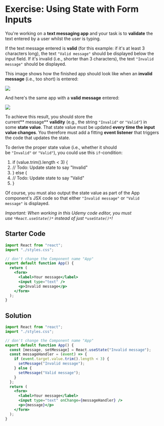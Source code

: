 # Exercise: Using State with Form Inputs

You're working on a **text messaging app** and your task is to **validate** the text entered by a user whilst the user is typing.

If the text message entered is **valid** (for this example: if it's at least 3 characters long), the text `"Valid message"` should be displayed below the input field. If it's invalid (i.e., shorter than 3 characters), the text `"Invalid message"` should be displayed.

This image shows how the finished app should look like when an **invalid message** (i.e., too short) is entered:

![](https://img-c.udemycdn.com/redactor/raw/coding_exercise_instructions/2023-01-25_17-06-54-6715ade76b67e5e1c7aa1d6e0af687f5.png)

And here's the same app with a **valid message** entered:

![](https://img-c.udemycdn.com/redactor/raw/coding_exercise_instructions/2023-01-25_17-06-54-8969e2ecdeb8d08f07c165d22813203b.png)

To achieve this result, you should store the current** message** **validity** (e.g., the string `"Invalid"` or `"Valid"`) in some **state value**. That state value must be updated **every time the input value changes**. You therefore must add a fitting **event listener** that triggers the code that updates the state.

To derive the proper state value (i.e., whether it should be `"Invalid"` or `"Valid"`), you could use this `if`-condition:

1.  if (value.trim().length < 3) {
2.  // Todo: Update state to say "Invalid"
3.  } else {
4.  // Todo: Update state to say "Valid"
5.  }

Of course, you must also output the state value as part of the App component's JSX code so that either `"Invalid message"` or `"Valid message"` is displayed.

_Important: When working in this Udemy code editor, you must use _`*React.useState()*`_ instead of just _`*useState()*`_!_

## Starter Code

```jsx
import React from "react";
import "./styles.css";

// don't change the Component name "App"
export default function App() {
  return (
    <form>
      <label>Your message</label>
      <input type="text" />
      <p>Invalid message</p>
    </form>
  );
}
```

## Solution

```jsx
import React from "react";
import "./styles.css";

// don't change the Component name "App"
export default function App() {
  const [message, setMessage] = React.useState("Invalid message");
  const messageHandler = (event) => {
    if (event.target.value.trim().length < 3) {
      setMessage("Invalid message");
    } else {
      setMessage("Valid message");
    }
  };
  return (
    <form>
      <label>Your message</label>
      <input type="text" onChange={messageHandler} />
      <p>{message}</p>
    </form>
  );
}
```

